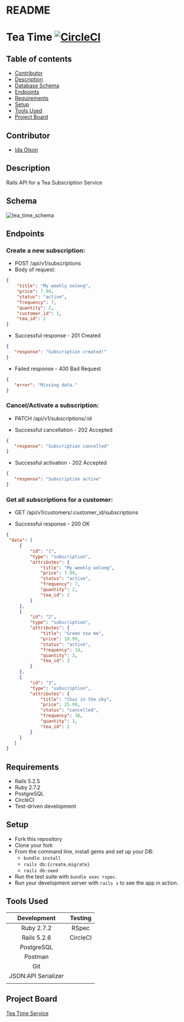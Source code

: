 # README

# Tea Time [![CircleCI](https://circleci.com/gh/idaolson/tea-time/tree/main.svg?style=shield)](https://app.circleci.com/pipelines/github/idaolson/tea-time)

## Table of contents
* [Contributor](#contributor)
* [Description](#description)
* [Database Schema](#schema)
* [Endpoints](#endpoints)
* [Requirements](#requirements)
* [Setup](#setup)
* [Tools Used](#tools-used)
* [Project Board](#project-board)


## Contributor

- [Ida Olson](https://github.com/idaolson/)


## Description

Rails API for a Tea Subscription Service


## Schema


![tea_time_schema](https://user-images.githubusercontent.com/81930253/149042430-45bbf67b-d1ae-4dd4-8c23-dea3f1969032.jpg)

## Endpoints

### Create a new subscription: 

   - POST     /api/v1/subscriptions
   - Body of request: 
   
   ```json
   {
       "title": "My weekly oolong",
       "price": 7.99,
       "status": "active",
       "frequency": 7,
       "quantity": 2,
       "customer_id": 1,
       "tea_id": 2
   }
   
   ```
   
   - Successful response - 201 Created
   ```json
   {
      "response": "Subscription created!"
   }
   ```
   - Failed response - 400 Bad Request
   ```json
   {
      "error": "Missing data."
   }
   ```
   
### Cancel/Activate a subscription: 

  - PATCH    /api/v1/subscriptions/:id
   
   - Successful cancellation - 202 Accepted
   ```json
   {
      "response": "Subscription cancelled"
   }
   ```
   - Successful activation - 202 Accepted
   ```json
   {
      "response": "Subscription active"
   }
   ```

### Get all subscriptions for a customer: 

  - GET      /api/v1/customers/:customer_id/subscriptions
  
  - Successful response - 200 OK

   ```json
   {
    "data": [
        {
            "id": "1",
            "type": "subscription",
            "attributes": {
                "title": "My weekly oolong",
                "price": 7.99,
                "status": "active",
                "frequency": 7,
                "quantity": 2,
                "tea_id": 2
            }
        },
        {
            "id": "2",
            "type": "subscription",
            "attributes": {
                "title": "Green tea me",
                "price": 10.99,
                "status": "active",
                "frequency": 14,
                "quantity": 3,
                "tea_id": 3
            }
        },
        {
            "id": "3",
            "type": "subscription",
            "attributes": {
                "title": "Chai in the sky",
                "price": 25.99,
                "status": "cancelled",
                "frequency": 30,
                "quantity": 1,
                "tea_id": 1
            }
        }
      ]
   }
   
   ```

## Requirements
- Rails 5.2.5
- Ruby 2.7.2
- PostgreSQL
- CircleCI
- Test-driven development

## Setup
* Fork this repository
* Clone your fork
* From the command line, install gems and set up your DB:
    * `bundle install`
    * `rails db:{create,migrate}`
    * `rails db:seed`
* Run the test suite with `bundle exec rspec`.
* Run your development server with `rails s` to see the app in action.

## Tools Used

| Development         |  Testing        |
| :------------------:| :--------------:|
| Ruby 2.7.2          | RSpec           |
| Rails 5.2.6         | CircleCI        |
| PostgreSQL          |                 |
| Postman             |                 |
| Git                 |                 |
| JSON:API Serializer |                 |
|                     |                 |

## Project Board

[Tea Time Service](https://github.com/users/idaolson/projects/1)
